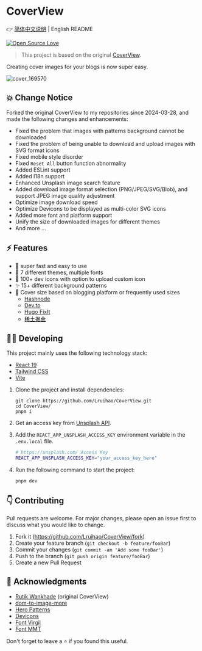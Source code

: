 # CoverView

👉 [简体中文说明](README.md) | English README

[![Open Source Love](https://badges.frapsoft.com/os/v1/open-source.svg?v=103)](https://github.com/Lruihao/CoverView)

> This project is based on the original [CoverView](https://github.com/rutikwankhade/CoverView).

Creating cover images for your blogs is now super easy.

![cover_169570](https://github.com/user-attachments/assets/8032fecb-4ae4-45b9-9af7-dbed801651d1)

## 💥 Change Notice

Forked the original CoverView to my repositories since 2024-03-28, and made the following changes and enhancements:

- Fixed the problem that images with patterns background cannot be downloaded
- Fixed the problem of being unable to download and upload images with SVG format icons
- Fixed mobile style disorder
- Fixed `Reset All` button function abnormality
- Added ESLint support
- Added I18n support
- Enhanced Unsplash image search feature
- Added download image format selection (PNG/JPEG/SVG/Blob), and support JPEG image quality adjustment
- Optimize image download speed
- Optimize Devicons to be displayed as multi-color SVG icons
- Added more font and platform support
- Unify the size of downloaded images for different themes
- And more ...

## ⚡ Features

- 🚀 super fast and easy to use
- 🌈 7 different themes, multiple fonts
- 🌠 100+ dev icons with option to upload custom icon
- ✨ 15+ different background patterns
- 💾 Cover size based on blogging platform or frequently used sizes
  - [Hashnode](https://hashnode.com/)
  - [Dev.to](https://dev.to/)
  - [Hugo FixIt](https://github.com/hugo-fixit/FixIt)
  - [稀土掘金](https://juejin.cn/)

## 👩‍💻 Developing

This project mainly uses the following technology stack:

- [React 19](https://reactjs.org/)
- [Tailwind CSS](https://tailwindcss.com/)
- [Vite](https://vite.dev/)

1. Clone the project and install dependencies:

    ```shell
    git clone https://github.com/Lruihao/CoverView.git
    cd CoverView/
    pnpm i
    ```

2. Get an access key from [Unsplash API](https://unsplash.com/developers).
3. Add the `REACT_APP_UNSPLASH_ACCESS_KEY` environment variable in the `.env.local` file.

    ```bash
    # https://unsplash.com/ Access Key
    REACT_APP_UNSPLASH_ACCESS_KEY="your_access_key_here"
    ```

4. Run the following command to start the project:

    ```shell
    pnpm dev
    ```

## 👇 Contributing

Pull requests are welcome. For major changes, please open an issue first to discuss what you would like to change.

1. Fork it (<https://github.com/Lruihao/CoverView/fork>)
2. Create your feature branch (`git checkout -b feature/fooBar`)
3. Commit your changes (`git commit -am 'Add some fooBar'`)
4. Push to the branch (`git push origin feature/fooBar`)
5. Create a new Pull Request

## 🙏 Acknowledgments

- [Rutik Wankhade](https://github.com/rutikwankhade) (original CoverView)
- [dom-to-image-more](https://github.com/1904labs/dom-to-image-more)
- [Hero Patterns](https://www.heropatterns.com/)
- [Devicons](https://github.com/devicons/devicon)
- [Font Virgil](https://github.com/excalidraw/virgil)
- [Font MMT](https://github.com/Lruihao/mmt-webfont)

Don't forget to leave a ⭐ if you found this useful.
